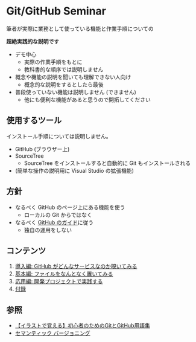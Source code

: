 # Git/GitHub Seminar
筆者が実際に業務として使っている機能と作業手順についての

**超絶実践的な説明です**

- デモ中心
  - 実際の作業手順をもとに
  - 教科書的な順序では説明しません
- 概念や機能の説明を聞いても理解できない人向け
  - 概念的な説明をするとしたら最後
- 普段使っていない機能は説明しません (できません)
  - 他にも便利な機能があると思うので開拓してください

## 使用するツール
インストール手順については説明しません。
- GitHub (ブラウザー上)
- SourceTree
  - SourceTree をインストールすると自動的に Git もインストールされる
- (簡単な操作の説明用に Visual Studio の拡張機能)

## 方針
- なるべく GitHub のページ上にある機能を使う
  - ローカルの Git からではなく
- なるべく [GitHub のガイド](https://guides.github.com/activities/hello-world/)に従う
  - 独自の運用をしない

## コンテンツ
1. [導入編: GitHub がどんなサービスなのか覗いてみる](GitHub-Tour.md)
1. [基本編: ファイルをなんとなく置いてみる](Steps-1.md)
1. [応用編: 開発プロジェクトで実践する](Steps-2.md)
1. [付録](Appendix.md)

## 参照
- [【イラストで覚える】初心者のためのGitとGitHub用語集](https://zukulog098r.com/git/)
- [セマンティック バージョニング](https://semver.org/lang/ja/)
